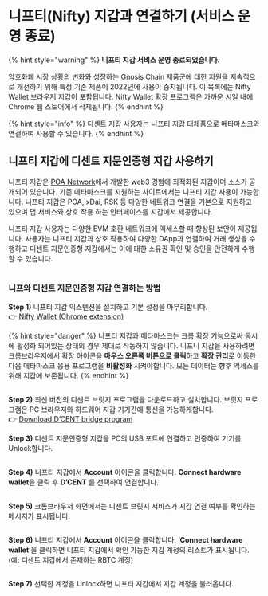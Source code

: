 # 니프티(Nifty) 지갑과 연결하기 (서비스 운영 종료)

{% hint style="warning" %}
**니프티 지갑 서비스 운영 종료되었습니다.**

암호화폐 시장 상황의 변화와 성장하는 Gnosis Chain 제품군에 대한 지원을 지속적으로 개선하기 위해 특정 기존 제품이 2022년에 사용이 중지됩니다. 이 목록에는 Nifty Wallet 브라우저 지갑이 포함됩니다. Nifty Wallet 확장 프로그램은 가까운 시일 내에 Chrome 웹 스토어에서 삭제됩니다.
{% endhint %}

{% hint style="info" %}
디센트 지갑 사용자는 니프티 지갑 대체품으로 메타마스크와 연결하여 사용할 수 있습니다.
{% endhint %}

## 니프티 지갑에 디센트 지문인증형 지갑 사용하기

니프티 지갑은 [POA Network](https://www.poa.network/)에서 개발한 web3 경험에 최적화된 지갑이며 소스가 공개되어 있습니다. 기존 메타마스크를 지원하는 사이트에서는 니프티 지갑 사용이 가능합니다. 니프티 지갑은 POA, xDai, RSK 등 다양한 네트워크 연결을 기본으로 지원하고 있으며 댑 서비스와 상호 작용 하는 인터페이스를 지갑에서 제공합니다.

니프티 지갑 사용자는 다양한 EVM 호환 네트워크에 액세스할 때 향상된 보안이 제공됩니다. 사용자는 니프티 지갑과 상호 작용하여 다양한 DApp과 연결하여 거래 생성을 수행하고 디센트 지문인증형 지갑에서는 이에 대한 소유권 확인 및 승인을 안전하게 수행할 수 있습니다.

<div align="left">

<img src="https://miro.medium.com/max/700/1*7BPJU1e1iF2u9va_FcMNMw.png" alt="">

</div>

### 니프와 디센트 지문인증형 지갑 연결하는 방법 &#x20;

**Step 1)** 니프티 지갑 익스텐션을 설치하고 기본 설정을 마무리합니다.\
👉 [Nifty Wallet (Chrome extension)](https://chrome.google.com/webstore/detail/nifty-wallet/jbdaocneiiinmjbjlgalhcelgbejmnid)

{% hint style="danger" %}
니프티 지갑과 메타마스크는 크롬 확장 기능으로써 동시에 활성화 되어있는 상태의 경우 제대로 작동하지 않습니다. 니프니 지갑을 사용하려면 크롬브라우저에서 확장 아이콘을 **마우스 오른쪽 버튼으로 클릭**하고 **확장 관리**로 이동한 다음 메타마스크 응용 프로그램을 **비활성화** 시켜야합니다. 모든 데이터는 향후 액세스를 위해 지갑에 보존됩니다.
{% endhint %}

<div align="left">

<img src="https://miro.medium.com/max/700/1*oDCcukP6k9tHgFVb9JZiDA.png" alt="">

</div>

**Step 2)** 최신 버전의 디센트 브릿지 프로그램을 다운로드하고 설치합니다. 브릿지 프로그램은 PC 브라우저와 하드웨어 지갑 기기간에 통신을 가능하게합니다.\
👉 [Download D’CENT bridge program](https://bridge.dcentwallet.com/v2/download)

**Step 3)** 디센트 지문인증형 지갑을 PC의 USB 포트에 연결하고 인증하여 기기를 Unlock합니다.

<div align="left">

<img src="https://miro.medium.com/max/700/1*xJjQuZwJ-u8LxuFKs4cvSw.png" alt="">

</div>

**Step 4)** 니프티 지갑에서 **Account** 아이콘을 클릭합니다. **Connect hardware wallet**을 클릭 후 **D’CENT** 를 선택하여 연결합니다.

<div align="left">

<img src="https://miro.medium.com/max/700/1*9dAi-uQ72c0XNxRUtRGw6g.png" alt="">

</div>

**Step 5)** 크롬브라우저 화면에서는 디센트 브릿지 서비스가 지갑 연결 여부를 확인하는 메시지가 표시됩니다.

<div align="left">

<img src="https://miro.medium.com/max/700/1*wP-F_fgqUI8ytyLbckhb7w.png" alt="">

</div>

**Step 6)** 니프티 지갑에서 **Account** 아이콘을 클릭합니다. ‘**Connect hardware wallet**’을 클릭하면 니프티 지갑에서 확인 가능한 지갑 계정의 리스트가 표시됩니다. (예: 디센트 지갑에서 존재하는 RBTC 계정)

<div align="left">

<img src="https://miro.medium.com/max/700/1*2S3toWL57EeaTSN_kMgyNw.png" alt="">

</div>

**Step 7)** 선택한 계정을 Unlock하면 니프티 지갑에서 지갑 계정을 불러옵니다.

<div align="left">

<img src="https://miro.medium.com/max/700/1*tXd_kKpuOBtaHhjoC9zaTw.png" alt="">

</div>
